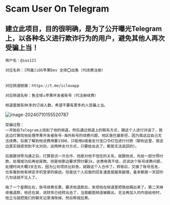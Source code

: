 # Scam User On Telegram
## 建立此项目，目的很明确，是为了公开曝光Telegram上，以各种名义进行欺诈行为的用户，避免其他人再次受骗上当！



```
用户名：@ios121

对应名称：[阿鑫]iOS苹果Dev 全球⭕️出售（代续费注册）


对应频道链接：https://t.me/iclouapp

对应频道名称：售全球🔝苹果开发者账号（代注册续费）

频道里面有8K多的订阅人数，希望不要有更多的人受骗上当。
```



![image-20240710155520787](/Users/admin/Desktop/GitProjects/ScamUserOnTelegram/README.assets/image-20240710155520787.png)

```
受骗过程：
一开始在Telegram上找到了他的频道，然后通过频道上的联系方式，跟这个人进行对话了，我这边打算找他处理苹果开发者账号-海外账号的续费问题，地区是巴基斯坦，因为我这边自己无法续费。后面了解到他说费用要1500，只能用U或者支付宝口令红包进行付款（聊到这里，我这边其实就感觉到不太对劲，这两种支付方式，只要给出去了。都是无法追回的）。

后面跟领导沟通之后，打算尝试一次合作，但是对他不信任的关系，就跟他说，先给一部分预付款，处理成功后再给尾款。但是他那边要求预付要1k，这费用真不低，还说这个账号续费问题，处理时间大概3天左右，因为公司项目比较急，就跟这个人合作了。转账后，交接了账号信息，也有看到他有绑定手机登录的痕迹。但是这个人后面的回复速度是越来越慢，基本都是一天回你几句话就不见人了。

拖了一个星期左右，账号续费无果，要求他退款后，发现他在频道里把我给踢出来了。第二天继续催退款，他还在装，说财务已经转出去了，当我截图频道被踢出，无法再加入的内容给他时，他立马就把我们的聊天记录清除掉，然后帮我拉黑。
```


